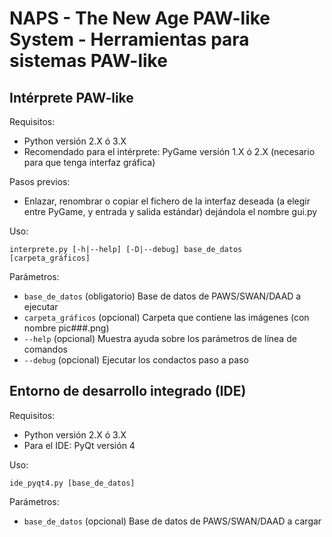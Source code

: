 NAPS - The New Age PAW-like System - Herramientas para sistemas PAW-like
=========================================================================

Intérprete PAW-like
-------------------

Requisitos:

- Python versión 2.X ó 3.X
- Recomendado para el intérprete: PyGame versión 1.X ó 2.X (necesario para que tenga interfaz gráfica)

Pasos previos:

- Enlazar, renombrar o copiar el fichero de la interfaz deseada (a elegir entre PyGame, y entrada y salida estándar) dejándola el nombre gui.py

Uso:

``interprete.py [-h|--help] [-D|--debug] base_de_datos [carpeta_gráficos]``

Parámetros:

- ``base_de_datos`` (obligatorio) Base de datos de PAWS/SWAN/DAAD a ejecutar
- ``carpeta_gráficos`` (opcional) Carpeta que contiene las imágenes (con nombre pic###.png)
- ``--help`` (opcional) Muestra ayuda sobre los parámetros de línea de comandos
- ``--debug`` (opcional) Ejecutar los condactos paso a paso


Entorno de desarrollo integrado (IDE)
-------------------------------------

Requisitos:

- Python versión 2.X ó 3.X
- Para el IDE: PyQt versión 4

Uso:

``ide_pyqt4.py [base_de_datos]``

Parámetros:

- ``base_de_datos`` (opcional) Base de datos de PAWS/SWAN/DAAD a cargar
